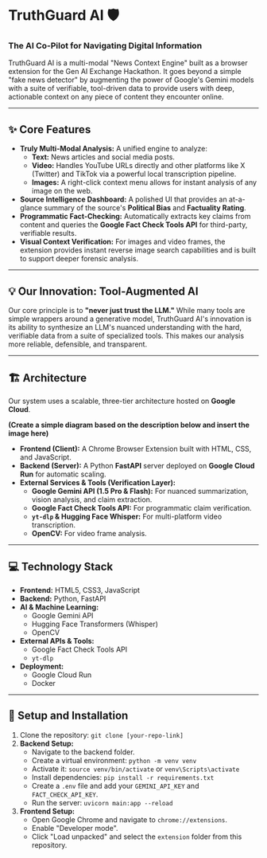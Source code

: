 # TruthGuard AI 🛡️

### The AI Co-Pilot for Navigating Digital Information

TruthGuard AI is a multi-modal "News Context Engine" built as a browser extension for the Gen AI Exchange Hackathon. It goes beyond a simple "fake news detector" by augmenting the power of Google's Gemini models with a suite of verifiable, tool-driven data to provide users with deep, actionable context on any piece of content they encounter online.

---


## ✨ Core Features

* **Truly Multi-Modal Analysis:** A unified engine to analyze:
    * **Text:** News articles and social media posts.
    * **Video:** Handles YouTube URLs directly and other platforms like X (Twitter) and TikTok via a powerful local transcription pipeline.
    * **Images:** A right-click context menu allows for instant analysis of any image on the web.
* **Source Intelligence Dashboard:** A polished UI that provides an at-a-glance summary of the source's **Political Bias** and **Factuality Rating**.
* **Programmatic Fact-Checking:** Automatically extracts key claims from content and queries the **Google Fact Check Tools API** for third-party, verifiable results.
* **Visual Context Verification:** For images and video frames, the extension provides instant reverse image search capabilities and is built to support deeper forensic analysis.

---

## 💡 Our Innovation: Tool-Augmented AI

Our core principle is to **"never just trust the LLM."** While many tools are simple wrappers around a generative model, TruthGuard AI's innovation is its ability to synthesize an LLM's nuanced understanding with the hard, verifiable data from a suite of specialized tools. This makes our analysis more reliable, defensible, and transparent.

---

## 🏗️ Architecture

Our system uses a scalable, three-tier architecture hosted on **Google Cloud**.

**(Create a simple diagram based on the description below and insert the image here)**


* **Frontend (Client):** A Chrome Browser Extension built with HTML, CSS, and JavaScript.
* **Backend (Server):** A Python **FastAPI** server deployed on **Google Cloud Run** for automatic scaling.
* **External Services & Tools (Verification Layer):**
    * **Google Gemini API (1.5 Pro & Flash):** For nuanced summarization, vision analysis, and claim extraction.
    * **Google Fact Check Tools API:** For programmatic claim verification.
    * **`yt-dlp` & Hugging Face Whisper:** For multi-platform video transcription.
    * **OpenCV:** For video frame analysis.

---

## 💻 Technology Stack

* **Frontend:** HTML5, CSS3, JavaScript
* **Backend:** Python, FastAPI
* **AI & Machine Learning:**
    * Google Gemini API 
    * Hugging Face Transformers (Whisper)
    * OpenCV
* **External APIs & Tools:**
    * Google Fact Check Tools API
    * `yt-dlp`
* **Deployment:**
    * Google Cloud Run
    * Docker

---

## 🚀 Setup and Installation

1.  Clone the repository: `git clone [your-repo-link]`
2.  **Backend Setup:**
    * Navigate to the backend folder.
    * Create a virtual environment: `python -m venv venv`
    * Activate it: `source venv/bin/activate` or `venv\Scripts\activate`
    * Install dependencies: `pip install -r requirements.txt`
    * Create a `.env` file and add your `GEMINI_API_KEY` and `FACT_CHECK_API_KEY`.
    * Run the server: `uvicorn main:app --reload`
3.  **Frontend Setup:**
    * Open Google Chrome and navigate to `chrome://extensions`.
    * Enable "Developer mode".
    * Click "Load unpacked" and select the `extension` folder from this repository.
